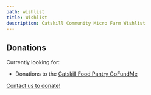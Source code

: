 ```yaml
---
path: wishlist
title: Wishlist
description: Catskill Community Micro Farm Wishlist
---
```

## Donations

Currently looking for:

* Donations to the [Catskill Food Pantry GoFundMe](https://www.gofundme.com/f/catskillfoodpantry)

[Contact us to donate!](mailto:info@ccmicrofarm.org)